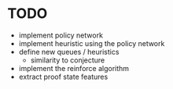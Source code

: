 # TODO
- implement policy network
- implement heuristic using the policy network
- define new queues / heuristics
	- similarity to conjecture
- implement the reinforce algorithm
- extract proof state features
